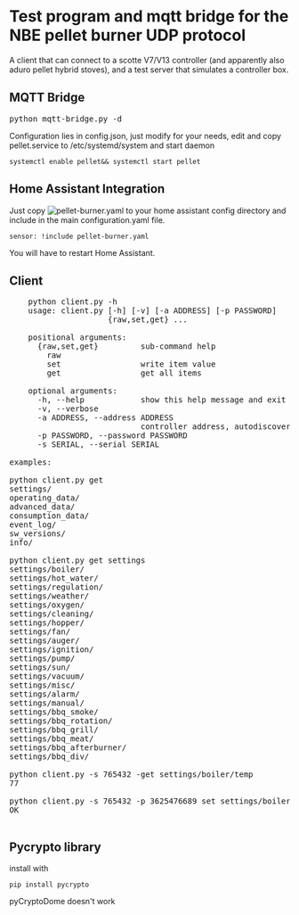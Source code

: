 # Test program and mqtt bridge for the NBE pellet burner UDP protocol

A client that can connect to a scotte V7/V13 controller (and apparently also aduro pellet hybrid stoves), and a test server that simulates a controller box.

## MQTT Bridge

<pre>
python mqtt-bridge.py -d
</pre>

Configuration lies in config.json, just modify for your needs, edit and copy pellet.service to /etc/systemd/system and start daemon
```
systemctl enable pellet&& systemctl start pellet
```

## Home Assistant Integration

Just copy ![pellet-burner.yaml](/pellet-burner.yaml) to your home assistant config directory and include in the main configuration.yaml file.
```
sensor: !include pellet-burner.yaml
```
You will have to restart Home Assistant.

[](/pics/pellet_burner_ha_info_pic.png)


## Client

<pre>
    python client.py -h
    usage: client.py [-h] [-v] [-a ADDRESS] [-p PASSWORD]
                     {raw,set,get} ...

    positional arguments:
      {raw,set,get}         sub-command help
        raw
        set                 write item value
        get                 get all items

    optional arguments:
      -h, --help            show this help message and exit
      -v, --verbose
      -a ADDRESS, --address ADDRESS
                            controller address, autodiscovered if omitted
      -p PASSWORD, --password PASSWORD
      -s SERIAL, --serial SERIAL

examples:

python client.py get
settings/
operating_data/
advanced_data/
consumption_data/
event_log/
sw_versions/
info/

python client.py get settings
settings/boiler/
settings/hot_water/
settings/regulation/
settings/weather/
settings/oxygen/
settings/cleaning/
settings/hopper/
settings/fan/
settings/auger/
settings/ignition/
settings/pump/
settings/sun/
settings/vacuum/
settings/misc/
settings/alarm/
settings/manual/
settings/bbq_smoke/
settings/bbq_rotation/
settings/bbq_grill/
settings/bbq_meat/
settings/bbq_afterburner/
settings/bbq_div/

python client.py -s 765432 -get settings/boiler/temp
77

python client.py -s 765432 -p 3625476689 set settings/boiler/temp 78
OK

</pre>


## Pycrypto library

install with

    pip install pycrypto

pyCryptoDome doesn't work
